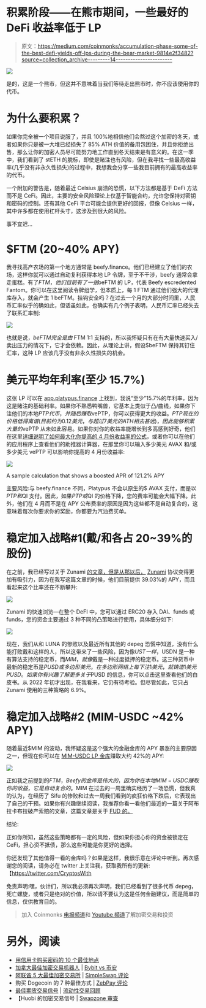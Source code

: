 # 积累阶段——在熊市期间，一些最好的 DeFi 收益率低于 LP

> 原文：<https://medium.com/coinmonks/accumulation-phase-some-of-the-best-defi-yields-off-lps-during-the-bear-market-9814e2f3482?source=collection_archive---------14----------------------->

![](img/fda0d0bc6423dba1237fc94369183529.png)

是的，这是一个熊市，但这并不意味着当我们等待走出熊市时，你不应该使用你的代币。

# 为什么要积累？

如果你完全被一个项目说服了，并且 100%地相信他们会熬过这个加密的冬天，或者如果你只是被一大堆已经损失了 85% ATH 价值的备用包困住，并且你拒绝出售，那么让你的加密人员尽可能努力地工作直到冬天结束是有意义的。在这一季中，我们看到了 stETH 的脱标，即使是赌注也有风险，但在我寻找一些最高收益率(几乎没有非永久性损失)的过程中，我想我会分享一些我目前拥有的最高收益率的代币。

一个附加的警告是，随着最近 Celsius 崩溃的恐慌，以下方法都是基于 DeFi 方法而不是 CeFi。因此，主要的安全风险理论上仅基于智能合约，允许您保持对密钥和密码的控制。还有其他 CeFi 平台可能会提供更好的回报，但像 Celsius 一样，其中许多都在使用杠杆头寸，这涉及到很大的风险。

事不宜迟…

# $FTM (20~40% APY)

我寻找高产农场的第一个地方通常是 beefy.finance。他们已经建立了他们的农场，这样你就可以通过自动复利获得本地 LP 令牌，至于不干涉，beefy 通常会拿走蛋糕。有了$FTM，他们目前有了一张$beFTM 的 LP，代表 Beefy escredented Fantom。你可以在这里阅读令牌组学，但本质上，每 1 FTM 通过他们强大的代理库存入，就会产生 1 beFTM。挂钩安全吗？在过去一个月的大部分时间里，人民币汇率似乎的确如此，但话虽如此，也确实有几个例子表明，人民币汇率已经失去了联系汇率制:

![](img/c4bfe4e0e92f4c283d5814d68f8549f4.png)

也就是说，$beFTM 完全是由$ FTM 1:1 支持的，所以我怀疑只有在有大量快速买入/卖出压力的情况下，它才会依赖。因此，从理论上讲，假设$beFTM 保持其钉住汇率，这种 LP 应该几乎没有非永久性损失的机会。

# 美元平均年利率(至少 15.7%)

这张 LP 可以在 [app.platypus.finance](https://app.platypus.finance/stake) 上找到，我说“至少”15.7%的年利率，因为这是赌注的基础利率。如果你不熟悉鸭嘴兽，它基本上类似于凸/曲线，如果你下注他们的本地$PTP 代币，并随后赚取$vePTP，你可以获得更大的收益。$PTP 现在的价格低得离谱(目前约为 0.12 美元，与超过 7 美元的 ATH 相去甚远)，因此能够积累大量的$vePTP 从未如此容易。如果你对你的收益率能增长到多高感到好奇，他们在这里[详细说明了如何最大化你提高的 4 月份收益率的公式](/platypus-finance/platypus-staking-guide-94f5fb3d0c7a)，或者你可以在他们的应用程序上查看他们的助推器计算器，在那里你可以输入多少美元 AVAX 和/或多少美元 vePTP 可以影响你提高的 4 月份收益率:

![](img/d357e2fe8d7ef2414a44bac4774573e6.png)

A sample calculation that shows a boosted APR of 121.2% APY

主要风险:与 beefy.finance 不同，Platypus 不会以原生的$ AVAX 支付，而是以$PTP 和$QI 支付。因此，如果$PTP 或$QI 的价格下降，您的费率可能会大幅下降。此外，他们在 4 月而不是在 APY 公布费率的原因是因为这些都不是自动复合的，这意味着每次你要求你的奖励，你都要为汽油费买单。

# 稳定加入战略#1(戴/和各占 20~39%的股份)

在之前，我已经写过关于 Zunami [的文章，但是从那以后，](/p/42b45ee9058) [Zunami](https://www.zunami.io/) 协议变得更加有吸引力，因为在我写这篇文章的时候，他们目前提供 39.03%的 APY，而且看起来这个比率还在不断攀升:

![](img/9927328f91d645744de0f8378fa46a96.png)

Zunami 的快速浏览—在整个 DeFI 中，您可以通过 ERC20 存入 DAI、funds 或 funds，您的资金主要通过 3 种不同的凸策略进行使用，具体细分如下:

![](img/35890f7780ac52aa27714000b084ed8d.png)

现在，我们从和 LUNA 的惨败以及最近所有其他的 depeg 恐慌中知道，没有什么能打败戴和这样的人，所以这带来了一些风险，因为像$UST 一样，$USDN 是一种有算法支持的稳定币，而$MIM，就像$戴是一种过度抵押的稳定币。这三种货币中最新的稳定币是$PUSD 或多边形美元，在多边形网络上每下注 1 美元，就铸造 1 美元 PUSD。如果你有兴趣了解更多关于$PUSD 的信息，你可以点击这里查看他们的白皮书。从 2022 年初才出现，在我看来，它仍有待考验。但尽管如此，它只占 Zunami 使用的三种策略的 6.9%。

# 稳定加入战略#2 (MIM-USDC ~42% APY)

随着最近$MIM 的波动，我怀疑这是这个强大的金融金库的 APY 暴涨的主要原因之一，但现在你可以在 [MIM-USDC LP 金库](https://app.beefy.com/vault/sushi-usdc-mim)赚取大约 42%的 APY:

![](img/30d1b2f471467790852979ea26124b90.png)

正如我之前提到的$FTM，Beefy 的金库是伟大的，因为你在本地 MIM-USDC 赚取你的收益，它是自动复合的。$MIM 在过去的一周里确实经历了一场恐慌，但我真的认为，在经历了 Sifu 的惨败和过去一周我们看到的疯狂价格下跌后，它表现出了自己的干预。如果你有兴趣继续阅读，我推荐你看一看他们最近的一篇关于阿布拉卡布拉破产索赔的文章，这篇文章是关于 [FUD 的。](/@abracadabramoney/abracadabra-addresses-insolvency-claims-364eb3313812)

结论:

正如你所知，虽然这些策略都有一定的风险，但如果你担心你的资金被锁定在 CeFi，担心资不抵债，那么这些可能是你更好的选择。

你还发现了其他值得一看的金库吗？如果是这样，我很乐意在评论中听到。再次感谢您的阅读，请务必在 twitter 上关注我，获取我所有的更新:【https://twitter.com/CryptosWith

免责声明:嘿，伙计们，所以我必须再次声明，我们已经看到了很多代币 depeg，死亡螺旋，或者只是绝对的价值，所以请不要认为这是任何金融建议，而是简单的信息，仅供教育目的。

> 加入 Coinmonks [电报频道](https://t.me/coincodecap)和 [Youtube 频道](https://www.youtube.com/c/coinmonks/videos)了解加密交易和投资

# 另外，阅读

*   [用信用卡购买密码的 10 个最佳地点](https://coincodecap.com/buy-crypto-with-credit-card)
*   [加拿大最佳加密交易机器人](https://coincodecap.com/5-best-crypto-trading-bots-in-canada) | [Bybit vs 币安](https://coincodecap.com/bybit-binance-moonxbt)
*   [阿联酋 5 大最佳加密交易所](https://coincodecap.com/best-crypto-exchanges-in-uae) | [SimpleSwap 评论](https://coincodecap.com/simpleswap-review)
*   购买 Dogecoin 的 7 种最佳方式 | [ZebPay 评论](https://coincodecap.com/zebpay-review)
*   [最佳期货交易信号](https://coincodecap.com/futures-trading-signals) | [流动性交易回顾](https://coincodecap.com/liquid-exchange-review)
*   【Huobi 的加密交易信号 | [Swapzone 审查](/coinmonks/swapzone-review-crypto-exchange-data-aggregator-e0ad78e55ed7)